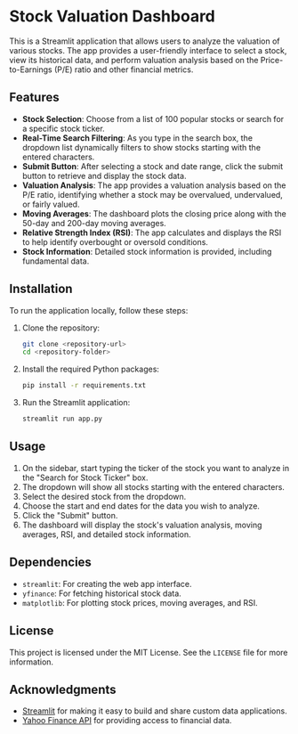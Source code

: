 # Stock Valuation Dashboard

This is a Streamlit application that allows users to analyze the valuation of various stocks. The app provides a user-friendly interface to select a stock, view its historical data, and perform valuation analysis based on the Price-to-Earnings (P/E) ratio and other financial metrics.

## Features

- **Stock Selection**: Choose from a list of 100 popular stocks or search for a specific stock ticker.
- **Real-Time Search Filtering**: As you type in the search box, the dropdown list dynamically filters to show stocks starting with the entered characters.
- **Submit Button**: After selecting a stock and date range, click the submit button to retrieve and display the stock data.
- **Valuation Analysis**: The app provides a valuation analysis based on the P/E ratio, identifying whether a stock may be overvalued, undervalued, or fairly valued.
- **Moving Averages**: The dashboard plots the closing price along with the 50-day and 200-day moving averages.
- **Relative Strength Index (RSI)**: The app calculates and displays the RSI to help identify overbought or oversold conditions.
- **Stock Information**: Detailed stock information is provided, including fundamental data.

## Installation

To run the application locally, follow these steps:

1. Clone the repository:
    ```bash
    git clone <repository-url>
    cd <repository-folder>
    ```

2. Install the required Python packages:
    ```bash
    pip install -r requirements.txt
    ```

3. Run the Streamlit application:
    ```bash
    streamlit run app.py
    ```

## Usage

1. On the sidebar, start typing the ticker of the stock you want to analyze in the "Search for Stock Ticker" box.
2. The dropdown will show all stocks starting with the entered characters.
3. Select the desired stock from the dropdown.
4. Choose the start and end dates for the data you wish to analyze.
5. Click the "Submit" button.
6. The dashboard will display the stock's valuation analysis, moving averages, RSI, and detailed stock information.

## Dependencies

- `streamlit`: For creating the web app interface.
- `yfinance`: For fetching historical stock data.
- `matplotlib`: For plotting stock prices, moving averages, and RSI.

## License

This project is licensed under the MIT License. See the `LICENSE` file for more information.

## Acknowledgments

- [Streamlit](https://streamlit.io/) for making it easy to build and share custom data applications.
- [Yahoo Finance API](https://www.yahoofinanceapi.com/) for providing access to financial data.
